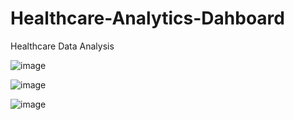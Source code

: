 # Healthcare-Analytics-Dahboard
Healthcare Data Analysis


![image](https://github.com/user-attachments/assets/4ff0efbe-03e1-4955-83db-667edc6afe6e)


![image](https://github.com/user-attachments/assets/934df222-e484-403d-bdf3-f4fe742679e5)



![image](https://github.com/user-attachments/assets/3cf44acf-eccb-43b4-8512-da5b6ee5713b)
